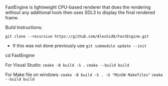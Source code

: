 FastEngine is lightweight CPU-based renderer that does the rendering without any additional tools then uses SDL3 to display the final rendered frame.

Build Instructions:

```git clone --recursive https://github.com/AlexSid0/FastEngine.git```

* If this was not done previously use ```git submodule update --init```

cd FastEngine

For Visual Studio:
```cmake -B build -S .```
```cmake --build build```

For Make file on windows:
```cmake -B build -S . -G "MinGW Makefiles"```
```cmake --build build```